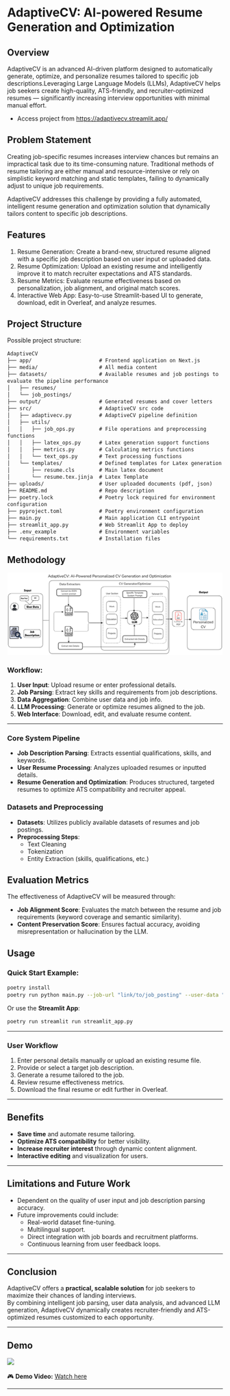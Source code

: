 # AdaptiveCV: AI-powered Resume Generation and Optimization

## Overview
AdaptiveCV is an advanced AI-driven platform designed to automatically generate, optimize, and personalize resumes tailored to specific job descriptions.Leveraging Large Language Models (LLMs), AdaptiveCV helps job seekers create high-quality, ATS-friendly, and recruiter-optimized resumes — significantly increasing interview opportunities with minimal manual effort.

 - Access project from https://adaptivecv.streamlit.app/

## Problem Statement
Creating job-specific resumes increases interview chances but remains an impractical task due to its time-consuming nature. Traditional methods of resume tailoring are either manual and resource-intensive or rely on simplistic keyword matching and static templates, failing to dynamically adjust to unique job requirements.

AdaptiveCV addresses this challenge by providing a fully automated, intelligent resume generation and optimization solution that dynamically tailors content to specific job descriptions.

## Features
1. Resume Generation: Create a brand-new, structured resume aligned with a specific job description based on user input or uploaded data.
2. Resume Optimization: Upload an existing resume and intelligently improve it to match recruiter expectations and ATS standards.
3. Resume Metrics: Evaluate resume effectiveness based on personalization, job alignment, and original match scores.
4. Interactive Web App: Easy-to-use Streamlit-based UI to generate, download, edit in Overleaf, and analyze resumes.

## Project Structure
Possible project structure:
```
AdaptiveCV
├── app/                      # Frontend application on Next.js
├── media/                    # All media content
├── datasets/                 # Available resumes and job postings to evaluate the pipeline performance
│   ├── resumes/
│   └── job_postings/
├── output/                   # Generated resumes and cover letters
├── src/                      # AdaptiveCV src code
│   ├── adaptivecv.py         # AdaptiveCV pipeline definition
│   ├── utils/
│   │   ├── job_ops.py        # File operations and preprocessing functions
│   │   ├── latex_ops.py      # Latex generation support functions
│   │   ├── metrics.py        # Calculating metrics functions
│   │   └── text_ops.py       # Text processing functions
│   └── templates/            # Defined templates for Latex generation
│       ├── resume.cls        # Main latex document
│       └── resume.tex.jinja  # Latex Template
├── uploads/                  # User uploaded documents (pdf, json)
├── README.md                 # Repo description
├── poetry.lock               # Poetry lock required for environment configuration
├── pyproject.toml            # Poetry environment configuration
├── main.py                   # Main application CLI entrypoint
├── streamlit_app.py          # Web Streamlit App to deploy
├── .env_example              # Environment variables
└── requirements.txt          # Installation files

```

## Methodology

![](https://github.com/eracoding/AdaptiveCV/blob/main/media/pipeline.png)

### Workflow:
1. **User Input**: Upload resume or enter professional details.
2. **Job Parsing**: Extract key skills and requirements from job descriptions.
3. **Data Aggregation**: Combine user data and job info.
4. **LLM Processing**: Generate or optimize resumes aligned to the job.
5. **Web Interface**: Download, edit, and evaluate resume content.

---

### Core System Pipeline
- **Job Description Parsing**: Extracts essential qualifications, skills, and keywords.
- **User Resume Processing**: Analyzes uploaded resumes or inputted details.
- **Resume Generation and Optimization**: Produces structured, targeted resumes to optimize ATS compatibility and recruiter appeal.

### Datasets and Preprocessing
- **Datasets**: Utilizes publicly available datasets of resumes and job postings.
- **Preprocessing Steps**:
  - Text Cleaning
  - Tokenization
  - Entity Extraction (skills, qualifications, etc.)

## Evaluation Metrics
The effectiveness of AdaptiveCV will be measured through:
- **Job Alignment Score**: Evaluates the match between the resume and job requirements (keyword coverage and semantic similarity).
- **Content Preservation Score**: Ensures factual accuracy, avoiding misrepresentation or hallucination by the LLM.

## Usage

### Quick Start Example:
```bash
poetry install
poetry run python main.py --job-url "link/to/job_posting" --user-data "src/demo/user_profile.json/pdf"
```

Or use the **Streamlit App**:
```bash
poetry run streamlit run streamlit_app.py
```

---

### User Workflow
1. Enter personal details manually or upload an existing resume file.
2. Provide or select a target job description.
3. Generate a resume tailored to the job.
4. Review resume effectiveness metrics.
5. Download the final resume or edit further in Overleaf.

---

## Benefits
- **Save time** and automate resume tailoring.
- **Optimize ATS compatibility** for better visibility.
- **Increase recruiter interest** through dynamic content alignment.
- **Interactive editing** and visualization for users.

---

## Limitations and Future Work
- Dependent on the quality of user input and job description parsing accuracy.
- Future improvements could include:
  - Real-world dataset fine-tuning.
  - Multilingual support.
  - Direct integration with job boards and recruitment platforms.
  - Continuous learning from user feedback loops.

---

## Conclusion
AdaptiveCV offers a **practical, scalable solution** for job seekers to maximize their chances of landing interviews.  
By combining intelligent job parsing, user data analysis, and advanced LLM generation, AdaptiveCV dynamically creates recruiter-friendly and ATS-optimized resumes customized to each opportunity.

---

## Demo

![](https://github.com/eracoding/AdaptiveCV/blob/main/media/demo.gif)

🎮 **Demo Video:** [Watch here](https://youtu.be/uzpDKVsP7iI)

---
